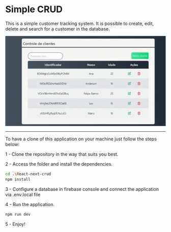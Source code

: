 # Simple CRUD

This is a simple customer tracking system. It is possible to create, edit, delete and search for a customer in the database.

![Alt Text](./src/demo/demo.gif)

---

To have a clone of this application on your machine just follow the steps below:

1 - Clone the repository in the way that suits you best.

2 - Access the folder and install the dependencies.

```bash
cd .\React-next-crud
npm install
```

3 - Configure a database in firebase console and connect the application via .env.local file

4 - Run the application.

```bash
npm run dev
```

5 - Enjoy!
